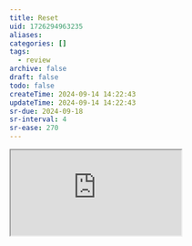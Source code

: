 ```yaml
---
title: Reset
uid: 1726294963235
aliases:
categories: []
tags:
  - review
archive: false
draft: false
todo: false
createTime: 2024-09-14 14:22:43
updateTime: 2024-09-14 14:22:43
sr-due: 2024-09-18
sr-interval: 4
sr-ease: 270
---
```


<iframe
  class="iframe_full"
  src="https://dict.youdao.com/result?word=Reset&lang=en"
>
</iframe>
